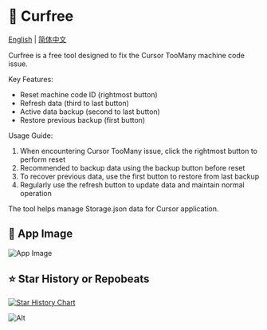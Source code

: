 # 🚀 Curfree

[English](README.md) | [简体中文](README_zh.md)

Curfree is a free tool designed to fix the Cursor TooMany machine code issue.

Key Features:

- Reset machine code ID (rightmost button)
- Refresh data (third to last button)
- Active data backup (second to last button)
- Restore previous backup (first button)

Usage Guide:

1. When encountering Cursor TooMany issue, click the rightmost button to perform
   reset
2. Recommended to backup data using the backup button before reset
3. To recover previous data, use the first button to restore from last backup
4. Regularly use the refresh button to update data and maintain normal operation

The tool helps manage Storage.json data for Cursor application.

## 📸 App Image

![App Image](https://github.com/user-attachments/assets/e810d32f-616d-472a-88d0-c2d1e6b734f1)

## ⭐ Star History or Repobeats

[![Star History Chart](https://api.star-history.com/svg?repos=yaoyaochil/curfree&type=Date)](https://star-history.com/#yaoyaochil/curfree&Date)

![Alt](https://repobeats.axiom.co/api/embed/18b4c01078c1e50ebd4ddac4247523cd91226dde.svg "Repobeats analytics image")
